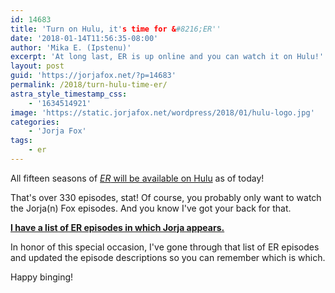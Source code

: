 ```yaml
---
id: 14683
title: 'Turn on Hulu, it's time for &#8216;ER''
date: '2018-01-14T11:56:35-08:00'
author: 'Mika E. (Ipstenu)'
excerpt: 'At long last, ER is up online and you can watch it on Hulu!'
layout: post
guid: 'https://jorjafox.net/?p=14683'
permalink: /2018/turn-hulu-time-er/
astra_style_timestamp_css:
    - '1634514921'
image: 'https://static.jorjafox.net/wordpress/2018/01/hulu-logo.jpg'
categories:
    - 'Jorja Fox'
tags:
    - er
---
```


All fifteen seasons of <a href="http://variety.com/2018/tv/news/er-streaming-hulu-deal-330-episodes-1202664169/"><em>ER</em> will be available on Hulu</a> as of today!

That's over 330 episodes, stat! Of course, you probably only want to watch the Jorja(n) Fox episodes. And you know I've got your back for that.

**<a href="https://jorjafox.net/library/actor/er-episodes/">I have a list of ER episodes in which Jorja appears.</a>**

In honor of this special occasion, I've gone through that list of ER episodes and updated the episode descriptions so you can remember which is which.

Happy binging!
